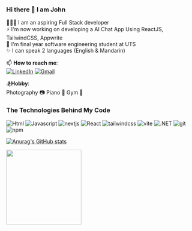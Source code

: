 ### Hi there 👋 I am John

🧑🏻‍💻 I am an aspiring Full Stack developer <br>
⚡ I'm now working on developing a AI Chat App Using ReactJS, TailwindCSS, Appwrite <br>
🏫 I'm final year software engineering student at UTS <br>
✨ I can speak 2 languages (English & Mandarin) <br>

📫 **How to reach me**: <br>
[![LinkedIn](https://img.shields.io/badge/linkedin-%230077B5.svg?style=for-the-badge&logo=linkedin&logoColor=white)](https://www.linkedin.com/in/john-lin-5373b5179/) [![Gmail](https://img.shields.io/badge/Gmail-D14836?style=for-the-badge&logo=gmail&logoColor=white)](mailto:johnlin8968@gmail.com)


🏂**Hobby**: <br>
Photography 📷 Piano 🎹 Gym 💪

<h3>The Technologies Behind My Code</h3>
<p>
  <img alt="Html" src="https://img.shields.io/badge/HTML-%23E34F26.svg?logo=html5&logoColor=white"/>
  <img alt="Javascript" src="https://img.shields.io/badge/-javascript-f7df1c?style=flat-square&logo=javascript&logoColor=black"/>
  <img alt="nextjs" src="https://img.shields.io/badge/Next.js-black?logo=next.js&logoColor=white)"/>
  <img alt="React" src="https://img.shields.io/badge/-React-45b8d8?style=flat-square&logo=react&logoColor=white"/>
  <img alt="tailwindcss" src="https://img.shields.io/badge/Tailwind%20CSS-%2338B2AC.svg?logo=tailwind-css&logoColor=white" />
  <img alt="vite" src="https://img.shields.io/badge/Vite-646CFF?logo=vite&logoColor=fff)"/>
  <img alt=".NET" src="https://img.shields.io/badge/-.NET-512BD4?style=flat-square&logo=dotnet&logoColor=white"/>
  <img alt="git" src="https://img.shields.io/badge/-Git-F05032?style=flat-square&logo=git&logoColor=white"/>
  <img alt="npm" src="https://img.shields.io/badge/-NPM-CB3837?style=flat-square&logo=npm&logoColor=white"/>
</p>

[![Anurag's GitHub stats](https://github-readme-stats.vercel.app/api?username=JohnL0919)](https://github.com/JohnL0919/github-readme-stats)

<a href="https://github-readme-stats.vercel.app/api/top-langs/?username=JohnL0919&layout=compact">
  <img height=200 align="center" src="https://github-readme-stats.vercel.app/api/top-langs/?username=JohnL0919&layout=compact" />
</a>
